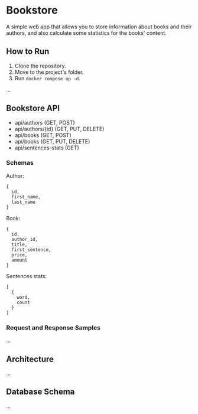 # Bookstore

A simple web app that allows you to store information about books and their authors, and also calculate some statistics for the books' content.

## How to Run

1. Clone the repository.
2. Move to the project's folder.
3. Run `docker compose up -d`.

...

## Bookstore API

- api/authors (GET, POST)
- api/authors/{id} (GET, PUT, DELETE)
- api/books (GET, POST)
- api/books (GET, PUT, DELETE)
- api/sentences-stats (GET)

### Schemas

Author:

```
{
  id,
  first_name,
  last_name
}
```

Book:

```
{
  id,
  author_id,
  title,
  first_sentence,
  price,
  amount
}
```

Sentences stats:

```
[
  {
    word,
    count
  }
]
```

### Request and Response Samples

...

## Architecture

...

## Database Schema

...
